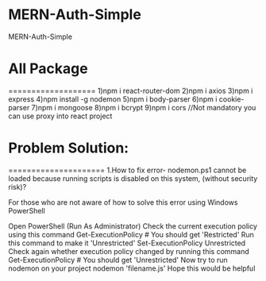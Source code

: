 # MERN-Auth-Simple

MERN-Auth-Simple

# All Package
===================
1)npm i react-router-dom
2)npm i axios
3)npm i express
4)npm install -g nodemon
5)npm i body-parser
6)npm i cookie-parser
7)npm i mongoose
8)npm i bcrypt
9)npm i cors //Not mandatory you can use proxy into react project


# Problem Solution:
=====================
1.How to fix error- nodemon.ps1 cannot be loaded because running scripts is disabled on this system, (without security risk)?

For those who are not aware of how to solve this error using Windows PowerShell

Open PowerShell (Run As Administrator)
Check the current execution policy using this command
Get-ExecutionPolicy # You should get 'Restricted'
Run this command to make it 'Unrestricted'
Set-ExecutionPolicy Unrestricted
Check again whether execution policy changed by running this command
Get-ExecutionPolicy # You should get 'Unrestricted'
Now try to run nodemon on your project
nodemon 'filename.js'
Hope this would be helpful
